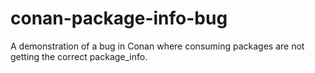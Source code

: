 # conan-package-info-bug
A demonstration of a bug in Conan where consuming packages are not getting the correct package_info.
